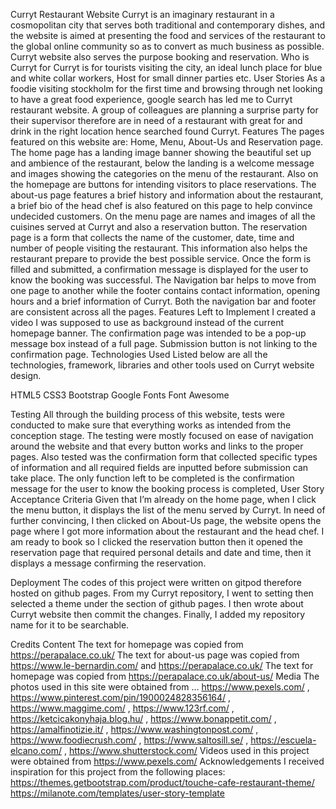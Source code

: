 Curryt Restaurant Website
Curryt is an imaginary restaurant in a cosmopolitan city that serves both traditional and contemporary dishes, and the website is aimed at presenting the food and services of the restaurant to the global online community so as to convert as much business as possible. Curryt website also serves the purpose booking and reservation. 
Who is Curryt for
Curryt is for tourists visiting the city, an ideal lunch place for blue and white collar workers, Host for small dinner parties etc.
User Stories
As a foodie visiting stockholm for the first time and browsing through net looking to have a great food experience, google search has led me to Curryt restaurant website.
A group of colleagues are planning a surprise party for their supervisor therefore are in need of a restaurant with great for and drink in the right location hence searched found Curryt.
Features
The pages featured on this website are: Home, Menu, About-Us and Reservation page.
The home page has a landing image banner showing the beautiful set up and ambience of the restaurant, below the landing is a welcome message and images showing the categories on the menu of the restaurant. Also on the homepage are buttons for intending visitors to place reservations.
The about-us page features a brief history and information about the restaurant, a brief bio of the head chef is also featured on this page to help convince undecided customers.
On the menu page are names and images of all the cuisines served at Curryt and also a reservation button.
The reservation page is a form that collects the name of the customer, date, time and number of people visiting the restaurant. This information also helps the restaurant prepare to provide the best possible service. Once the form is filled and submitted, a confirmation message is displayed for the user to know the booking was successful.
The Navigation bar helps to move from one page to another while the footer contains contact information, opening hours and a brief information of Curryt. Both the navigation bar and footer are consistent across all the pages. 
Features Left to Implement
I created a video I was supposed to use as background instead of the current homepage banner.
The confirmation page was intended to be a pop-up message box instead of a full page.
Submission button is not linking to the confirmation page.
Technologies Used
Listed below are all the technologies, framework, libraries and other tools used on Curryt website design.
 
HTML5
CSS3
Bootstrap
Google Fonts
Font Awesome

Testing
All through the building process of this website, tests were conducted to make sure that everything works as intended from the conception stage. The testing were mostly focused on ease of navigation around the website and that every button works and links to the proper pages. Also tested was the confirmation form that collected specific types of information and all required fields are inputted before submission can take place. The only function left to be completed is the confirmation message for the user to know the booking process is completed,
User Story Acceptance Criteria
Given that I’m already on the home page, when I click the menu button, it displays the list of the menu served by Curryt. In need of further convincing, I then clicked on About-Us page, the website opens the page where I got more information about the restaurant and the head chef. I am ready to book so I clicked the reservation button then it opened the reservation page that required personal details and date and time, then it displays a message confirming the reservation.
 
Deployment
The codes of this project were written on gitpod therefore hosted on github pages.
From my Curryt repository, I went to setting then selected a theme under the section of github pages. I then wrote about Curryt website then commit the changes. Finally, I added my repository name for it to be searchable.
 
Credits
Content
The text for homepage was copied from https://perapalace.co.uk/
The text for about-us page was copied from https://www.le-bernardin.com/ and  https://perapalace.co.uk/
The text for homepage was copied from https://perapalace.co.uk/about-us/
Media
The photos used in this site were obtained from … https://www.pexels.com/ , https://www.pinterest.com/pin/1900024828356164/ , https://www.maggime.com/ , https://www.123rf.com/ , https://ketcicakonyhaja.blog.hu/ , https://www.bonappetit.com/ , https://amalfinotizie.it/ , https://www.washingtonpost.com/ , https://www.foodiecrush.com/ , https://www.saltosill.se/ , https://escuela-elcano.com/ , https://www.shutterstock.com/
Videos used in this project were obtained from https://www.pexels.com/
Acknowledgements
I received inspiration for this project from the following places:
https://themes.getbootstrap.com/product/touche-cafe-restaurant-theme/
https://milanote.com/templates/user-story-template

